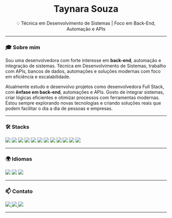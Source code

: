 <h1 align="center">Taynara Souza</h1>

<p align="center">
💡 Técnica em Desenvolvimento de Sistemas | Foco em Back-End, Automação e APIs
</p>

---

### 🎓 Sobre mim

Sou uma desenvolvedora com forte interesse em **back-end**, automação e integração de sistemas. Técnica em Desenvolvimento de Sistemas, trabalho com APIs, bancos de dados, automações e soluções modernas com foco em eficiência e escalabilidade.

Atualmente estudo e desenvolvo projetos como desenvolvedora Full Stack, com **ênfase em back-end**, automações e APIs. Gosto de integrar sistemas, criar lógicas eficientes e otimizar processos com ferramentas modernas. Estou sempre explorando novas tecnologias e criando soluções reais que podem facilitar o dia a dia de pessoas e empresas.

---

### 🛠️ Stacks

<div align="left">
  <img src="https://img.shields.io/badge/JavaScript-F7DF1E?style=for-the-badge&logo=javascript&logoColor=black" />
  <img src="https://img.shields.io/badge/Python-3776AB?style=for-the-badge&logo=python&logoColor=white" />
  <img src="https://img.shields.io/badge/Node.js-339933?style=for-the-badge&logo=node.js&logoColor=white" />
  <img src="https://img.shields.io/badge/React-61DAFB?style=for-the-badge&logo=react&logoColor=black" />
  <img src="https://img.shields.io/badge/MySQL-005C84?style=for-the-badge&logo=mysql&logoColor=white" />
  <img src="https://img.shields.io/badge/MongoDB-47A248?style=for-the-badge&logo=mongodb&logoColor=white" />
  <img src="https://img.shields.io/badge/Git-F05032?style=for-the-badge&logo=git&logoColor=white" />
  <img src="https://img.shields.io/badge/GitHub-181717?style=for-the-badge&logo=github&logoColor=white" />
  <img src="https://img.shields.io/badge/Docker-2496ED?style=for-the-badge&logo=docker&logoColor=white" />
  <img src="https://img.shields.io/badge/n8n-EF6C00?style=for-the-badge&logo=n8n&logoColor=white" />
  <img src="https://img.shields.io/badge/Google_Cloud-4285F4?style=for-the-badge&logo=googlecloud&logoColor=white" />
  <img src="https://img.shields.io/badge/VSCode-007ACC?style=for-the-badge&logo=visualstudiocode&logoColor=white" />
</div>

---

### 🌍 Idiomas

<div align="left">
  <img src="https://img.shields.io/badge/-Native_Portuguese-green?style=for-the-badge&logo=googletranslate&logoColor=white" />
  <img src="https://img.shields.io/badge/-Advanced_Spanish-yellow?style=for-the-badge&logo=googletranslate&logoColor=white" />
  <img src="https://img.shields.io/badge/-Learning_English-blue?style=for-the-badge&logo=googletranslate&logoColor=white" />
</div>

---

### 📫 Contato

<div align="left">
  <a href="https://www.linkedin.com/in/taynara-correia-souza" target="_blank">
    <img src="https://img.shields.io/badge/-LinkedIn-0077B5?style=for-the-badge&logo=linkedin&logoColor=white" />
  </a>
  <a href="mailto:taynara.souza.dev@gmail.com">
    <img src="https://img.shields.io/badge/-Email-D14836?style=for-the-badge&logo=gmail&logoColor=white" />
  </a>
  <a href="https://wa.me/5519935003600" target="_blank">
    <img src="https://img.shields.io/badge/-WhatsApp-25D366?style=for-the-badge&logo=whatsapp&logoColor=white" />
  </a>
</div>

---

